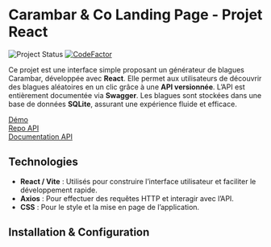 # Carambar & Co Landing Page - Projet React

![Project Status](https://img.shields.io/badge/Project%20Status-Finished-green)
[![CodeFactor](https://www.codefactor.io/repository/github/lindabgaa/carambar-co-landing-page/badge)](https://www.codefactor.io/repository/github/lindabgaa/carambar-co-landing-page)

Ce projet est une interface simple proposant un générateur de blagues Carambar, développée avec **React**. Elle permet aux utilisateurs de découvrir des blagues aléatoires en un clic grâce à une **API versionnée**. L’API est entièrement documentée via **Swagger**. Les blagues sont stockées dans une base de données **SQLite**, assurant une expérience fluide et efficace.

[Démo](https://lindabgaa.github.io/carambar-co-landing-page/)  
[Repo API](https://github.com/lindabgaa/api-blagues-carambar.git)  
[Documentation API](https://blagues-carambar-api.onrender.com/api/v1/docs/)

## Technologies

- **React / Vite** : Utilisés pour construire l’interface utilisateur et faciliter le développement rapide.
- **Axios** : Pour effectuer des requêtes HTTP et interagir avec l’API.
- **CSS** : Pour le style et la mise en page de l’application.

## Installation & Configuration
